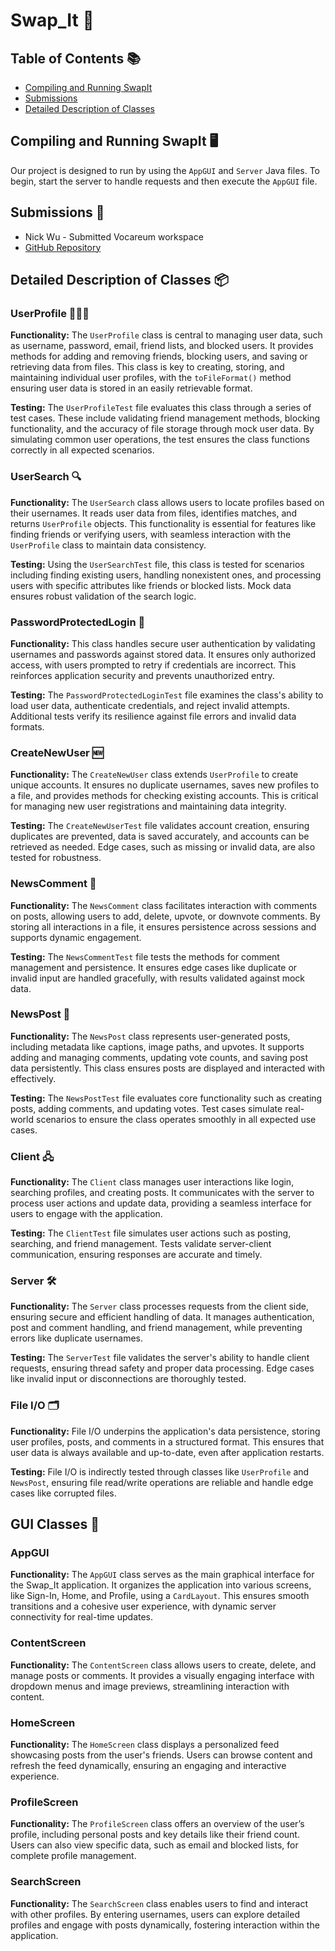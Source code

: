 # Swap_It 🚀

## Table of Contents 📚
- [Compiling and Running SwapIt](#compiling-and-running-swapit-)
- [Submissions](#submissions-)
- [Detailed Description of Classes](#detailed-description-of-classes-)

## Compiling and Running SwapIt 🖥️

Our project is designed to run by using the `AppGUI` and `Server` Java files. To begin, start the server to handle requests and then execute the `AppGUI` file.

## Submissions 📝

* Nick Wu - Submitted Vocareum workspace
* [GitHub Repository](https://github.com/Nick-Wu5/Swap_It)

## Detailed Description of Classes 📦

### UserProfile 🧑‍🤝‍🧑
**Functionality:** The `UserProfile` class is central to managing user data, such as username, password, email, friend lists, and blocked users. It provides methods for adding and removing friends, blocking users, and saving or retrieving data from files. This class is key to creating, storing, and maintaining individual user profiles, with the `toFileFormat()` method ensuring user data is stored in an easily retrievable format.

**Testing:** The `UserProfileTest` file evaluates this class through a series of test cases. These include validating friend management methods, blocking functionality, and the accuracy of file storage through mock user data. By simulating common user operations, the test ensures the class functions correctly in all expected scenarios.

### UserSearch 🔍
**Functionality:** The `UserSearch` class allows users to locate profiles based on their usernames. It reads user data from files, identifies matches, and returns `UserProfile` objects. This functionality is essential for features like finding friends or verifying users, with seamless interaction with the `UserProfile` class to maintain data consistency.

**Testing:** Using the `UserSearchTest` file, this class is tested for scenarios including finding existing users, handling nonexistent ones, and processing users with specific attributes like friends or blocked lists. Mock data ensures robust validation of the search logic.

### PasswordProtectedLogin 🔑
**Functionality:** This class handles secure user authentication by validating usernames and passwords against stored data. It ensures only authorized access, with users prompted to retry if credentials are incorrect. This reinforces application security and prevents unauthorized entry.

**Testing:** The `PasswordProtectedLoginTest` file examines the class's ability to load user data, authenticate credentials, and reject invalid attempts. Additional tests verify its resilience against file errors and invalid data formats.

### CreateNewUser 🆕
**Functionality:** The `CreateNewUser` class extends `UserProfile` to create unique accounts. It ensures no duplicate usernames, saves new profiles to a file, and provides methods for checking existing accounts. This is critical for managing new user registrations and maintaining data integrity.

**Testing:** The `CreateNewUserTest` file validates account creation, ensuring duplicates are prevented, data is saved accurately, and accounts can be retrieved as needed. Edge cases, such as missing or invalid data, are also tested for robustness.

### NewsComment 💬
**Functionality:** The `NewsComment` class facilitates interaction with comments on posts, allowing users to add, delete, upvote, or downvote comments. By storing all interactions in a file, it ensures persistence across sessions and supports dynamic engagement.

**Testing:** The `NewsCommentTest` file tests the methods for comment management and persistence. It ensures edge cases like duplicate or invalid input are handled gracefully, with results validated against mock data.

### NewsPost 📰
**Functionality:** The `NewsPost` class represents user-generated posts, including metadata like captions, image paths, and upvotes. It supports adding and managing comments, updating vote counts, and saving post data persistently. This class ensures posts are displayed and interacted with effectively.

**Testing:** The `NewsPostTest` file evaluates core functionality such as creating posts, adding comments, and updating votes. Test cases simulate real-world scenarios to ensure the class operates smoothly in all expected use cases.

### Client 🖧
**Functionality:** The `Client` class manages user interactions like login, searching profiles, and creating posts. It communicates with the server to process user actions and update data, providing a seamless interface for users to engage with the application.

**Testing:** The `ClientTest` file simulates user actions such as posting, searching, and friend management. Tests validate server-client communication, ensuring responses are accurate and timely.

### Server 🛠️
**Functionality:** The `Server` class processes requests from the client side, ensuring secure and efficient handling of data. It manages authentication, post and comment handling, and friend management, while preventing errors like duplicate usernames.

**Testing:** The `ServerTest` file validates the server's ability to handle client requests, ensuring thread safety and proper data processing. Edge cases like invalid input or disconnections are thoroughly tested.

### File I/O 🗂️
**Functionality:** File I/O underpins the application's data persistence, storing user profiles, posts, and comments in a structured format. This ensures that user data is always available and up-to-date, even after application restarts.

**Testing:** File I/O is indirectly tested through classes like `UserProfile` and `NewsPost`, ensuring file read/write operations are reliable and handle edge cases like corrupted files.

## GUI Classes 🎨

### AppGUI
**Functionality:** The `AppGUI` class serves as the main graphical interface for the Swap_It application. It organizes the application into various screens, like Sign-In, Home, and Profile, using a `CardLayout`. This ensures smooth transitions and a cohesive user experience, with dynamic server connectivity for real-time updates.

### ContentScreen
**Functionality:** The `ContentScreen` class allows users to create, delete, and manage posts or comments. It provides a visually engaging interface with dropdown menus and image previews, streamlining interaction with content.

### HomeScreen
**Functionality:** The `HomeScreen` class displays a personalized feed showcasing posts from the user's friends. Users can browse content and refresh the feed dynamically, ensuring an engaging and interactive experience.

### ProfileScreen
**Functionality:** The `ProfileScreen` class offers an overview of the user’s profile, including personal posts and key details like their friend count. Users can also view specific data, such as email and blocked lists, for complete profile management.

### SearchScreen
**Functionality:** The `SearchScreen` class enables users to find and interact with other profiles. By entering usernames, users can explore detailed profiles and engage with posts dynamically, fostering interaction within the application.

